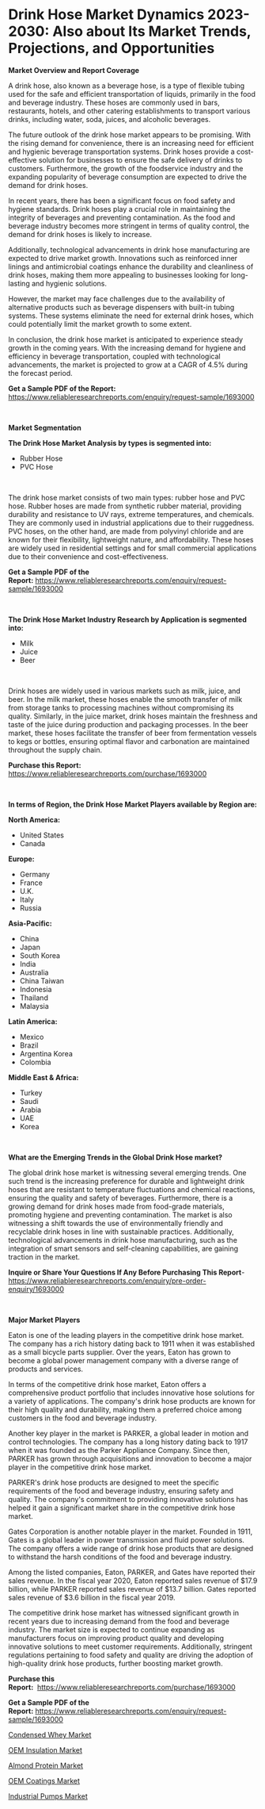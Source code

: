 <p><h1>Drink Hose Market Dynamics 2023-2030: Also about Its Market Trends, Projections, and Opportunities</h1></p><p><strong>Market Overview and Report Coverage</strong></p>
<p><p>A drink hose, also known as a beverage hose, is a type of flexible tubing used for the safe and efficient transportation of liquids, primarily in the food and beverage industry. These hoses are commonly used in bars, restaurants, hotels, and other catering establishments to transport various drinks, including water, soda, juices, and alcoholic beverages.</p><p>The future outlook of the drink hose market appears to be promising. With the rising demand for convenience, there is an increasing need for efficient and hygienic beverage transportation systems. Drink hoses provide a cost-effective solution for businesses to ensure the safe delivery of drinks to customers. Furthermore, the growth of the foodservice industry and the expanding popularity of beverage consumption are expected to drive the demand for drink hoses.</p><p>In recent years, there has been a significant focus on food safety and hygiene standards. Drink hoses play a crucial role in maintaining the integrity of beverages and preventing contamination. As the food and beverage industry becomes more stringent in terms of quality control, the demand for drink hoses is likely to increase.</p><p>Additionally, technological advancements in drink hose manufacturing are expected to drive market growth. Innovations such as reinforced inner linings and antimicrobial coatings enhance the durability and cleanliness of drink hoses, making them more appealing to businesses looking for long-lasting and hygienic solutions.</p><p>However, the market may face challenges due to the availability of alternative products such as beverage dispensers with built-in tubing systems. These systems eliminate the need for external drink hoses, which could potentially limit the market growth to some extent.</p><p>In conclusion, the drink hose market is anticipated to experience steady growth in the coming years. With the increasing demand for hygiene and efficiency in beverage transportation, coupled with technological advancements, the market is projected to grow at a CAGR of 4.5% during the forecast period.</p></p>
<p><strong>Get a Sample PDF of the Report:</strong> <a href="https://www.reliableresearchreports.com/enquiry/request-sample/1693000">https://www.reliableresearchreports.com/enquiry/request-sample/1693000</a></p>
<p>&nbsp;</p>
<p><strong>Market Segmentation</strong></p>
<p><strong>The Drink Hose Market Analysis by types is segmented into:</strong></p>
<p><ul><li>Rubber Hose</li><li>PVC Hose</li></ul></p>
<p>&nbsp;</p>
<p><p>The drink hose market consists of two main types: rubber hose and PVC hose. Rubber hoses are made from synthetic rubber material, providing durability and resistance to UV rays, extreme temperatures, and chemicals. They are commonly used in industrial applications due to their ruggedness. PVC hoses, on the other hand, are made from polyvinyl chloride and are known for their flexibility, lightweight nature, and affordability. These hoses are widely used in residential settings and for small commercial applications due to their convenience and cost-effectiveness.</p></p>
<p><strong>Get a Sample PDF of the Report:</strong>&nbsp;<a href="https://www.reliableresearchreports.com/enquiry/request-sample/1693000">https://www.reliableresearchreports.com/enquiry/request-sample/1693000</a></p>
<p>&nbsp;</p>
<p><strong>The Drink Hose Market Industry Research by Application is segmented into:</strong></p>
<p><ul><li>Milk</li><li>Juice</li><li>Beer</li></ul></p>
<p>&nbsp;</p>
<p><p>Drink hoses are widely used in various markets such as milk, juice, and beer. In the milk market, these hoses enable the smooth transfer of milk from storage tanks to processing machines without compromising its quality. Similarly, in the juice market, drink hoses maintain the freshness and taste of the juice during production and packaging processes. In the beer market, these hoses facilitate the transfer of beer from fermentation vessels to kegs or bottles, ensuring optimal flavor and carbonation are maintained throughout the supply chain.</p></p>
<p><strong>Purchase this Report:</strong>&nbsp; <a href="https://www.reliableresearchreports.com/purchase/1693000">https://www.reliableresearchreports.com/purchase/1693000</a></p>
<p>&nbsp;</p>
<p><strong>In terms of Region, the Drink Hose Market Players available by Region are:</strong></p>
<p>
    <p> <strong> North America: </strong>
        <ul>
            <li>United States</li>
            <li>Canada</li>
        </ul>
        </p> 
    <p> <strong> Europe: </strong>
        <ul>
            <li>Germany</li>
            <li>France</li>
            <li>U.K.</li>
            <li>Italy</li>
            <li>Russia</li>
        </ul>
        </p> 
    <p> <strong> Asia-Pacific: </strong>
        <ul>
            <li>China</li>
            <li>Japan</li>
            <li>South Korea</li>
            <li>India</li>
            <li>Australia</li>
            <li>China Taiwan</li>
            <li>Indonesia</li>
            <li>Thailand</li>
            <li>Malaysia</li>
        </ul>
        </p> 
    <p> <strong> Latin America: </strong>
        <ul>
            <li>Mexico</li>
            <li>Brazil</li>
            <li>Argentina Korea</li>
            <li>Colombia</li>
        </ul>
        </p> 
    <p> <strong> Middle East & Africa: </strong>
        <ul>
            <li>Turkey</li>
            <li>Saudi</li>
            <li>Arabia</li>
            <li>UAE</li>
            <li>Korea</li>
        </ul>
    </p>
    </p>
<p>&nbsp;</p>
<p><strong>What are the Emerging Trends in the Global Drink Hose market?</strong></p>
<p><p>The global drink hose market is witnessing several emerging trends. One such trend is the increasing preference for durable and lightweight drink hoses that are resistant to temperature fluctuations and chemical reactions, ensuring the quality and safety of beverages. Furthermore, there is a growing demand for drink hoses made from food-grade materials, promoting hygiene and preventing contamination. The market is also witnessing a shift towards the use of environmentally friendly and recyclable drink hoses in line with sustainable practices. Additionally, technological advancements in drink hose manufacturing, such as the integration of smart sensors and self-cleaning capabilities, are gaining traction in the market.</p></p>
<p><strong>Inquire or Share Your Questions If Any Before Purchasing This Report</strong>- <a href="https://www.reliableresearchreports.com/enquiry/pre-order-enquiry/1693000">https://www.reliableresearchreports.com/enquiry/pre-order-enquiry/1693000</a></p>
<p>&nbsp;</p>
<p><strong>Major Market Players</strong></p>
<p><p>Eaton is one of the leading players in the competitive drink hose market. The company has a rich history dating back to 1911 when it was established as a small bicycle parts supplier. Over the years, Eaton has grown to become a global power management company with a diverse range of products and services.</p><p>In terms of the competitive drink hose market, Eaton offers a comprehensive product portfolio that includes innovative hose solutions for a variety of applications. The company's drink hose products are known for their high quality and durability, making them a preferred choice among customers in the food and beverage industry.</p><p>Another key player in the market is PARKER, a global leader in motion and control technologies. The company has a long history dating back to 1917 when it was founded as the Parker Appliance Company. Since then, PARKER has grown through acquisitions and innovation to become a major player in the competitive drink hose market.</p><p>PARKER's drink hose products are designed to meet the specific requirements of the food and beverage industry, ensuring safety and quality. The company's commitment to providing innovative solutions has helped it gain a significant market share in the competitive drink hose market.</p><p>Gates Corporation is another notable player in the market. Founded in 1911, Gates is a global leader in power transmission and fluid power solutions. The company offers a wide range of drink hose products that are designed to withstand the harsh conditions of the food and beverage industry.</p><p>Among the listed companies, Eaton, PARKER, and Gates have reported their sales revenue. In the fiscal year 2020, Eaton reported sales revenue of $17.9 billion, while PARKER reported sales revenue of $13.7 billion. Gates reported sales revenue of $3.6 billion in the fiscal year 2019.</p><p>The competitive drink hose market has witnessed significant growth in recent years due to increasing demand from the food and beverage industry. The market size is expected to continue expanding as manufacturers focus on improving product quality and developing innovative solutions to meet customer requirements. Additionally, stringent regulations pertaining to food safety and quality are driving the adoption of high-quality drink hose products, further boosting market growth.</p></p>
<p><strong>Purchase this Report:</strong>&nbsp;&nbsp;<a href="https://www.reliableresearchreports.com/purchase/1693000">https://www.reliableresearchreports.com/purchase/1693000</a></p>
<p></p>
<p><strong>Get a Sample PDF of the Report:</strong>&nbsp;<a href="https://www.reliableresearchreports.com/enquiry/request-sample/1693000">https://www.reliableresearchreports.com/enquiry/request-sample/1693000</a></p>
<p><p><a href="https://medium.com/@brittanyrobertson07/condensed-whey-market-share-evolution-and-market-growth-trends-2023-2030-7ec58dc652c1">Condensed Whey Market</a></p><p><a href="https://github.com/lbird53714/Market-Research-Report-List-1/blob/main/oem-insulation-market.md">OEM Insulation Market</a></p><p><a href="https://medium.com/@debramedina73/almond-protein-market-report-reveals-the-latest-trends-and-growth-opportunities-of-this-market-d121078e4e33">Almond Protein Market</a></p><p><a href="https://github.com/mabutironaldo/Market-Research-Report-List-1/blob/main/oem-coatings-market.md">OEM Coatings Market</a></p><p><a href="https://medium.com/@karinaokon2662/industrial-pumps-market-insight-market-trends-growth-forecasted-from-2023-to-2030-bbc066f7edb9">Industrial Pumps Market</a></p></p>